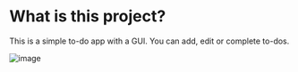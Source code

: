 # What is this project?
This is a simple to-do app with a GUI. You can add, edit or complete to-dos.

![image](https://github.com/julienco03/webdev/assets/85078802/8a232ef7-df0e-4e01-9170-7771aca567fe)


